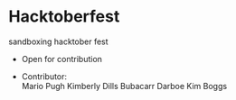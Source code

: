 # Hacktoberfest
  
sandboxing hacktober fest
  
* Open for contribution

* Contributor:   
    Mario Pugh
    Kimberly Dills
    Bubacarr Darboe 
    Kim Boggs